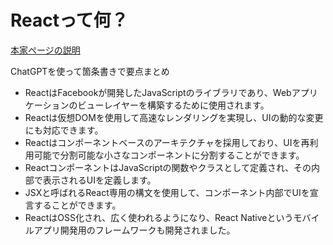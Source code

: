 # Reactって何？

[本家ページの説明](https://ja.legacy.reactjs.org/)

ChatGPTを使って箇条書きで要点まとめ
- ReactはFacebookが開発したJavaScriptのライブラリであり、Webアプリケーションのビューレイヤーを構築するために使用されます。
- Reactは仮想DOMを使用して高速なレンダリングを実現し、UIの動的な変更にも対応できます。
- Reactはコンポーネントベースのアーキテクチャを採用しており、UIを再利用可能で分割可能な小さなコンポーネントに分割することができます。
- ReactコンポーネントはJavaScriptの関数やクラスとして定義され、その内部で表示されるUIを定義します。
- JSXと呼ばれるReact専用の構文を使用して、コンポーネント内部でUIを宣言することができます。
- ReactはOSS化され、広く使われるようになり、React Nativeというモバイルアプリ開発用のフレームワークも開発されました。
